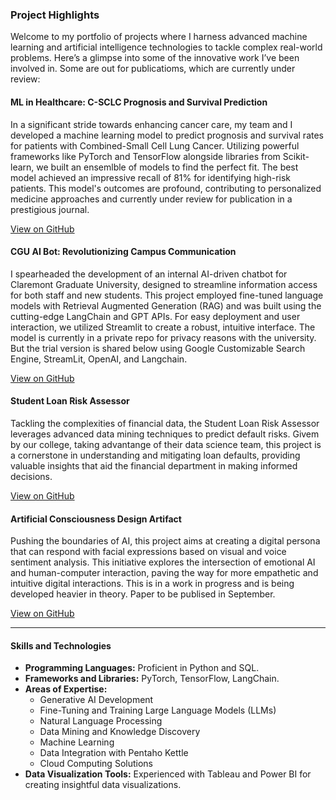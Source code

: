 ### Project Highlights

Welcome to my portfolio of projects where I harness advanced machine learning and artificial intelligence technologies to tackle complex real-world problems. Here’s a glimpse into some of the innovative work I’ve been involved in. Some are out for publicatioms, which are currently under review:

#### ML in Healthcare: C-SCLC Prognosis and Survival Prediction

In a significant stride towards enhancing cancer care, my team and I developed a machine learning model to predict prognosis and survival rates for patients with Combined-Small Cell Lung Cancer. Utilizing powerful frameworks like PyTorch and TensorFlow alongside libraries from Scikit-learn, we built an ensemlble of models to find the perfect fit. The best model achieved an impressive recall of 81% for identifying high-risk patients. This model's outcomes are profound, contributing to personalized medicine approaches and currently under review for publication in a prestigious journal.

[View on GitHub](https://github.com/Parzon/C-SCLC-PrognosisML)


#### CGU AI Bot: Revolutionizing Campus Communication

I spearheaded the development of an internal AI-driven chatbot for Claremont Graduate University, designed to streamline information access for both staff and new students. This project employed fine-tuned language models with Retrieval Augmented Generation (RAG) and was built using the cutting-edge LangChain and GPT APIs. For easy deployment and user interaction, we utilized Streamlit to create a robust, intuitive interface. The model is currently in a private repo for privacy reasons with the university. But the trial version is shared below using Google Customizable Search Engine, StreamLit, OpenAI, and Langchain. 

[View on GitHub](https://github.com/Parzon/CGUs-AI-Assistant-VS-Pb)


#### Student Loan Risk Assessor

Tackling the complexities of financial data, the Student Loan Risk Assessor leverages advanced data mining techniques to predict default risks. Givem by our college, taking advantange of their data science team, this project is a cornerstone in understanding and mitigating loan defaults, providing valuable insights that aid the financial department in making informed decisions.

[View on GitHub](https://github.com/Parzon/StudentLoanRiskAsseser) 


#### Artificial Consciousness Design Artifact

Pushing the boundaries of AI, this project aims at creating a digital persona that can respond with facial expressions based on visual and voice sentiment analysis. This initiative explores the intersection of emotional AI and human-computer interaction, paving the way for more empathetic and intuitive digital interactions. This is in a work in progress and is being developed heavier in theory. Paper to be publised in September. 

[View on GitHub](https://github.com/Parzon/BabyClare)

---

#### Skills and Technologies

- **Programming Languages:** Proficient in Python and SQL.
- **Frameworks and Libraries:** PyTorch, TensorFlow, LangChain.
- **Areas of Expertise:**
  - Generative AI Development
  - Fine-Tuning and Training Large Language Models (LLMs)
  - Natural Language Processing
  - Data Mining and Knowledge Discovery
  - Machine Learning
  - Data Integration with Pentaho Kettle
  - Cloud Computing Solutions
- **Data Visualization Tools:** Experienced with Tableau and Power BI for creating insightful data visualizations.
